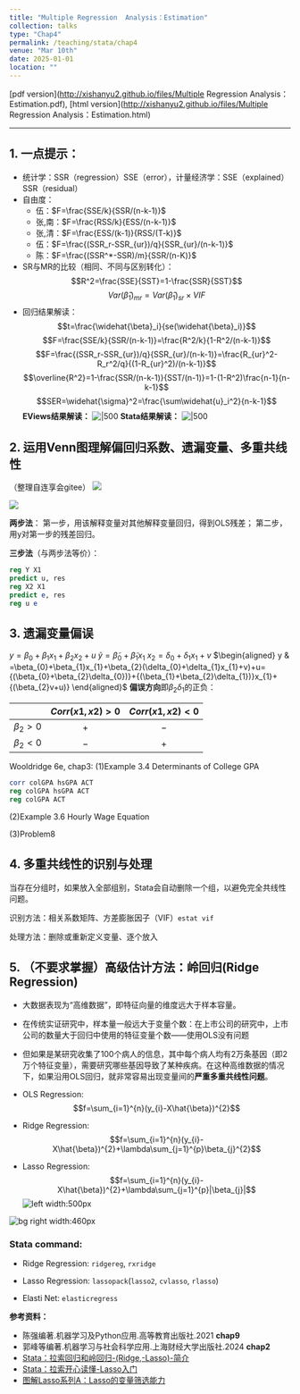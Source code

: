 ```yaml
---
title: "Multiple Regression  Analysis：Estimation"
collection: talks
type: "Chap4"
permalink: /teaching/stata/chap4
venue: "Mar 10th"
date: 2025-01-01
location: ""
---
```


[pdf version](http://xishanyu2.github.io/files/Multiple Regression Analysis：Estimation.pdf), [html version](http://xishanyu2.github.io/files/Multiple Regression Analysis：Estimation.html)

---

## 1. 一点提示：
- 统计学：SSR（regression）SSE（error），计量经济学：SSE（explained）SSR（residual）
- 自由度：
	- 伍：$F=\frac{SSE/k}{SSR/(n-k-1)}$
	- 张,南：$F=\frac{RSS/k}{ESS/(n-k-1)}$
	- 张,清：$F=\frac{ESS/(k-1)}{RSS/(T-k)}$
	- 伍：$F=\frac{(SSR_r-SSR_{ur})/q}{SSR_{ur}/(n-k-1)}$
	- 陈：$F=\frac{(SSR^*-SSR)/m}{SSR/(n-K)}$
- SR与MR的比较（相同、不同与区别转化）：
$$R^2=\frac{SSE}{SST}=1-\frac{SSR}{SST}$$
$$Var(\widehat{\beta}_1)_{mr}=Var(\widehat{\beta}_1)_{sr}\times VIF$$
- 回归结果解读：
$$t=\frac{\widehat{\beta}_i}{se(\widehat{\beta}_i)}$$
 $$F=\frac{SSE/k}{SSR/(n-k-1)}=\frac{R^2/k}{1-R^2/(n-k-1)}$$
  $$F=\frac{(SSR_r-SSR_{ur})/q}{SSR_{ur}/(n-k-1)}=\frac{R_{ur}^2-R_r^2/q}{(1-R_{ur}^2)/(n-k-1)}$$
$$\overline{R^2}=1-\frac{SSR/(n-k-1)}{SST/(n-1)}=1-(1-R^2)\frac{n-1}{n-k-1}$$
$$SER=\widehat{\sigma}^2=\frac{\sum\widehat{u}_i^2}{n-k-1}$$
**EViews结果解读：**
![|500](https://github.com/xishanyu2/xishanyu2.github.io/blob/master/images/%E8%AE%A1%E9%87%8FEViews.jpg?raw=true)
**Stata结果解读：**
![|500](https://github.com/xishanyu2/xishanyu2.github.io/blob/master/images/%E8%AE%A1%E9%87%8FStata.jpg?raw=true)
## 2. 运用Venn图理解偏回归系数、遗漏变量、多重共线性
（整理自连享会gitee）
![](https://github.com/xishanyu2/xishanyu2.github.io/blob/master/images/%E5%B1%8F%E5%B9%95%E6%88%AA%E5%9B%BE%202025-03-12%20142849.png?raw=true)

![](https://github.com/xishanyu2/xishanyu2.github.io/blob/master/images/%E5%B1%8F%E5%B9%95%E6%88%AA%E5%9B%BE%202025-03-12%20142914.png?raw=true)

**两步法**：
第一步，用该解释变量对其他解释变量回归，得到OLS残差；
第二步，用y对第一步的残差回归。

**三步法**（与两步法等价）：
```stata
reg Y X1
predict u, res
reg X2 X1
predict e, res
reg u e
```
## 3. 遗漏变量偏误
$y= \beta _0+ \beta _1x_1+ \beta _2x_2+ u$
$\widetilde{y} = \widetilde{\beta } _0+ \widetilde{\beta } _1x_1$
$x_2= \delta _0+ \delta _1x_1+ v$
$\begin{aligned} y & =\beta_{0}+\beta_{1}x_{1}+\beta_{2}(\delta_{0}+\delta_{1}x_{1}+v)+u={(\beta_{0}+\beta_{2}\delta_{0})}+{(\beta_{1}+\beta_{2}\delta_{1})}x_{1}+{(\beta_{2}v+u)} \end{aligned}$
**偏误方向**即$\beta_{2}\delta_{1}$的正负：

|             | $Corr(x1, x2)>0$ | $Corr(x1, x2)<0$ |
| ----------- | :--------------: | :--------------: |
| $\beta_2>0$ |       $+$        |       $-$        |
| $\beta_2<0$ |       $-$        |       $+$        |

Wooldridge 6e, chap3:
(1)Example 3.4 Determinants of College GPA
```stata
corr colGPA hsGPA ACT
reg colGPA hsGPA ACT
reg colGPA ACT
```
(2)Example 3.6 Hourly Wage Equation

(3)Problem8
## 4. 多重共线性的识别与处理

当存在分组时，如果放入全部组别，Stata会自动删除一个组，以避免完全共线性问题。

识别方法：相关系数矩阵、方差膨胀因子（VIF）`estat vif`

处理方法：删除或重新定义变量、逐个放入
## 5. （不要求掌握）高级估计方法：**岭回归(Ridge Regression)**
- 大数据表现为“高维数据”，即特征向量的维度远大于样本容量。
- 在传统实证研究中，样本量一般远大于变量个数：在上市公司的研究中，上市公司的数量大于回归中使用的特征变量个数——使用OLS没有问题
- 但如果是某研究收集了100个病人的信息，其中每个病人均有2万条基因（即2万个特征变量），需要研究哪些基因导致了某种疾病。在这种高维数据的情况下，如果沿用OLS回归，就非常容易出现变量间的**严重多重共线性问题**。

- OLS Regression:
$$f=\sum_{i=1}^{n}(y_{i}-X\hat{\beta})^{2}$$
- Ridge Regression:
$$f=\sum_{i=1}^{n}(y_{i}-X\hat{\beta})^{2}+\lambda\sum_{j=1}^{p}\beta_{j}^{2}$$
- Lasso Regression:
$$f=\sum_{i=1}^{n}(y_{i}-X\hat{\beta})^{2}+\lambda\sum_{j=1}^{p}|\beta_{j}|$$
![left width:500px](https://github.com/xishanyu2/xishanyu2.github.io/blob/master/images/%E5%B1%8F%E5%B9%95%E6%88%AA%E5%9B%BE%202025-03-12%20003728.png?raw=true)

![bg right width:460px](https://github.com/xishanyu2/xishanyu2.github.io/blob/master/images/%E5%B1%8F%E5%B9%95%E6%88%AA%E5%9B%BE%202025-03-12%20003657.png?raw=true)
### Stata command:

- Ridge Regression: `ridgereg`, `rxridge`

- Lasso Regression: `lassopack`(`lasso2`, `cvlasso`, `rlasso`)

- Elasti Net: `elasticregress`

**参考资料：**
- 陈强编著.机器学习及Python应用.高等教育出版社.2021 **chap9**
- 郭峰等编著.机器学习与社会科学应用.上海财经大学出版社.2024 **chap2**
- [Stata：拉索回归和岭回归-(Ridge,-Lasso)-简介](https://www.lianxh.cn/details/434.html)
- [Stata：拉索开心读懂-Lasso入门](https://www.lianxh.cn/details/169.html)
- [图解Lasso系列A：Lasso的变量筛选能力](https://www.lianxh.cn/details/849.html)
